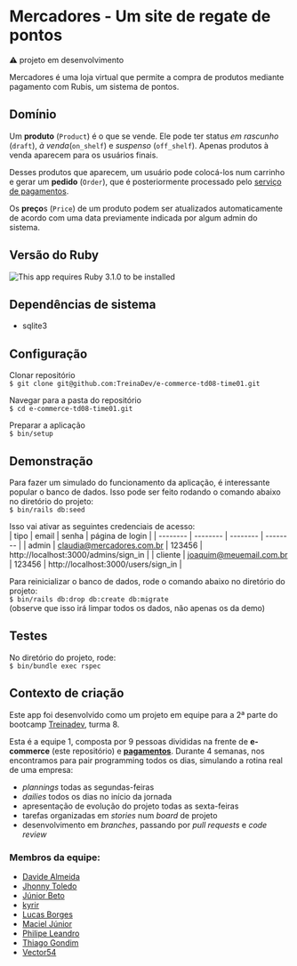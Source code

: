 # Mercadores - Um site de regate de pontos

:warning:  projeto em desenvolvimento  
  
Mercadores é uma loja virtual que permite a compra de produtos mediante pagamento com Rubis, um sistema de pontos.  

## Domínio

Um **produto** (`Product`) é o que se vende. Ele pode ter status *em rascunho* (`draft`), *à venda*(`on_shelf`) e *suspenso* (`off_shelf`). Apenas produtos à venda aparecem para os usuários finais.  
  
Desses produtos que aparecem, um usuário pode colocá-los num carrinho e gerar um **pedido** (`Order`), que é posteriormente processado pelo [serviço de pagamentos](https://github.com/TreinaDev/pagamentos-td08-time01).  
  
Os **preço**s (`Price`) de um produto podem ser atualizados automaticamente de acordo com uma data previamente indicada por algum admin do sistema.


## Versão do Ruby
![This app requires Ruby 3.1.0 to be installed](https://img.shields.io/static/v1?label=ruby&message=version%203.1.0&color=B61D1D&style=for-the-badge&logo=ruby)  
  
## Dependências de sistema
 - sqlite3  

## Configuração
Clonar repositório  
`$ git clone git@github.com:TreinaDev/e-commerce-td08-time01.git`  
  
Navegar para a pasta do repositório  
`$ cd e-commerce-td08-time01.git`  
  
Preparar a aplicação   
`$ bin/setup`   

## Demonstração

Para fazer um simulado do funcionamento da aplicação, é interessante popular o banco de dados. Isso pode ser feito rodando o comando abaixo no diretório do projeto:    
`$ bin/rails db:seed`  
  
Isso vai ativar as seguintes credenciais de acesso:    
| tipo | email | senha | página de login |
| -------- | -------- | -------- | -------- | 
| admin   | claudia@mercadores.com.br | 123456 | http://localhost:3000/admins/sign_in |
| cliente | joaquim@meuemail.com.br   | 123456 | http://localhost:3000/users/sign_in |

Para reinicializar o banco de dados, rode o comando abaixo no diretório do projeto:  
`$ bin/rails db:drop db:create db:migrate`  
(observe que isso irá limpar todos os dados, não apenas os da demo)  

## Testes

No diretório do projeto, rode:  
`$ bin/bundle exec rspec`   

## Contexto de criação

Este app foi desenvolvido como um projeto em equipe para a 2ª parte do bootcamp [Treinadev](https://treinadev.com.br/), turma 8.  
  
Esta é a equipe 1, composta por 9 pessoas divididas na frente de **e-commerce** (este repositório) e **[pagamentos](https://github.com/TreinaDev/pagamentos-td08-time01)**. Durante 4 semanas, nos encontramos para pair programming todos os dias, simulando a rotina real de uma empresa:  
- *plannings* todas as segundas-feiras
- *dailies* todos os dias no início da jornada
- apresentação de evolução do projeto todas as sexta-feiras
- tarefas organizadas em *stories* num *board* de projeto
- desenvolvimento em *branches*, passando por *pull requests* e *code review*

### Membros da equipe:
- [Davide Almeida](https://github.com/davide-almeida)
- [Jhonny Toledo](https://github.com/Jhonny4975)
- [Júnior Beto](https://github.com/b-sep)
- [kyrir](https://github.com/kyriri)
- [Lucas Borges](https://github.com/LucasDLAB)
- [Maciel Júnior](https://github.com/macieljuniormax)
- [Philipe Leandro](https://github.com/philipeleandro)
- [Thiago Gondim](https://github.com/thiagogondim)
- [Vector54](https://github.com/Vector54)
